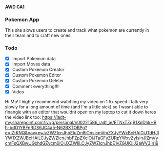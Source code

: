 #### AWD CA1
### Pokemon App
This site alows users to create and track what pokemon are currently in their team and to craft new ones

### Todo
- [x] Import Pokemon data
- [x] Import Moves data
- [x] Custom Pokemon Creator
- [x] Custom Pokemon Editor
- [x] Custom Pokemon Deleter
- [x] Comment everything!!!!
- [x] Video

Hi Mo! I highly recommend watching my video on 1.5x speed I talk very slowly for a long amount of time (and I'm a little sick) so I wasnt able to finangle with an editor that wouldnt open on my laptop to cut it down
heres the video link too: https://iadt-my.sharepoint.com/:v:/g/personal/n00221586_iadt_ie/ETNxTZqB1XdDhkHBh-bdO1YBFnRDS6JC4a5-N62BXTOBPg?e=IZtKNQ&nav=eyJyZWZlcnJhbEluZm8iOnsicmVmZXJyYWxBcHAiOiJTdHJlYW1XZWJBcHAiLCJyZWZlcnJhbFZpZXciOiJTaGFyZURpYWxvZyIsInJlZmVycmFsQXBwUGxhdGZvcm0iOiJXZWIiLCJyZWZlcnJhbE1vZGUiOiJ2aWV3In19 



